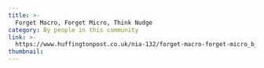 ```yaml
---
title: >-
  Forget Macro, Forget Micro, Think Nudge
category: By people in this community
link: >-
  https://www.huffingtonpost.co.uk/nia-132/forget-macro-forget-micro_b_4976122.html
thumbnail: 
---
```

